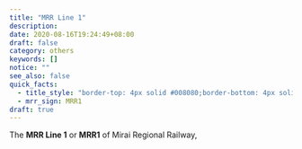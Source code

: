 ```yaml
---
title: "MRR Line 1"
description: 
date: 2020-08-16T19:24:49+08:00
draft: false
category: others
keywords: []
notice: ""
see_also: false
quick_facts:
  - title_style: "border-top: 4px solid #008080;border-bottom: 4px solid #008080;padding:2px 0;"
  - mrr_sign: MRR1
draft: true
---
```


The **MRR Line 1** or **MRR1** of Mirai Regional Railway,